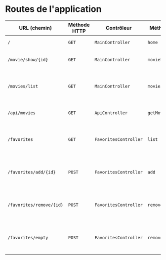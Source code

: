 # Routes de l'application

| URL (chemin)             | Méthode HTTP | Contrôleur            | Méthode      | Titre HTML                                | Commentaire                                                       |
| ------------------------ | ------------ | --------------------- | ------------ | ----------------------------------------- | ----------------------------------------------------------------- |
| `/`                      | `GET`        | `MainController`      | `home`       | Bienvenue sur O'flix                      | Page d'accueil                                                    |
| `/movie/show/{id}`       | `GET`        | `MainController`      | `movieShow`  | Titre du film                             | Page du film dont l'id est fourni                                 |
| `/movies/list`           | `GET`        | `MainController`      | `moviesList` | Liste des films ou résultats de recherche | Page commune à la liste des films ou résultats de recherche       |
| `/api/movies`            | `GET`        | `ApiController`       | `getMovies`  | -                                         | Liste des films au format JSON                                    |
| `/favorites`             | `GET`        | `FavoritesController` | `list`       | Liste des favoris                         | Page commune à la liste des films ou résultats de recherche       |
| `/favorites/add/{id}`    | `POST`       | `FavoritesController` | `add`        | -                                         | Ajoute un film à la liste des favoris + redirection vers la liste |
| `/favorites/remove/{id}` | `POST`       | `FavoritesController` | `remove`     | -                                         | Ajoute un film à la liste des favoris + redirection vers la liste |
| `/favorites/empty`       | `POST`       | `FavoritesController` | `remove`     | -                                         | Ajoute un film à la liste des favoris + redirection vers la liste |
